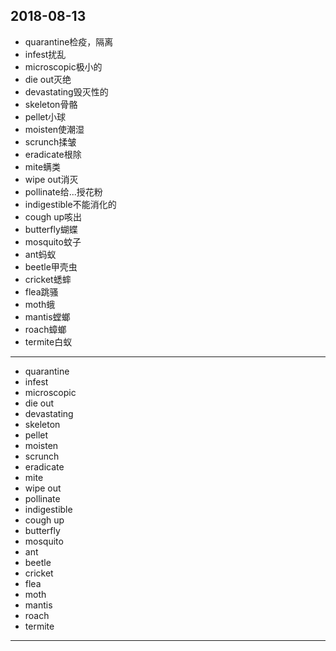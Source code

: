 2018-08-13
---
- quarantine检疫，隔离
- infest扰乱
- microscopic极小的
- die out灭绝
- devastating毁灭性的
- skeleton骨骼
- pellet小球
- moisten使潮湿
- scrunch揉皱
- eradicate根除
- mite螨类
- wipe out消灭
- pollinate给...授花粉
- indigestible不能消化的
- cough up咳出
- butterfly蝴蝶
- mosquito蚊子
- ant蚂蚁
- beetle甲壳虫
- cricket蟋蟀
- flea跳骚
- moth蛾
- mantis螳螂
- roach蟑螂
- termite白蚁
---
- quarantine 
- infest 
- microscopic 
- die out 
- devastating 
- skeleton 
- pellet 
- moisten 
- scrunch 
- eradicate 
- mite 
- wipe out 
- pollinate 
- indigestible 
- cough up 
- butterfly 
- mosquito 
- ant 
- beetle 
- cricket 
- flea 
- moth 
- mantis 
- roach 
- termite 
---
